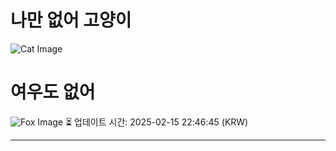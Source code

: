 
# 나만 없어 고양이

![Cat Image](https://cdn2.thecatapi.com/images/aqp.jpg)

# 여우도 없어
![Fox Image](https://randomfox.ca/images/11.jpg)
⏳ 업데이트 시간: 2025-02-15 22:46:45 (KRW)

---
